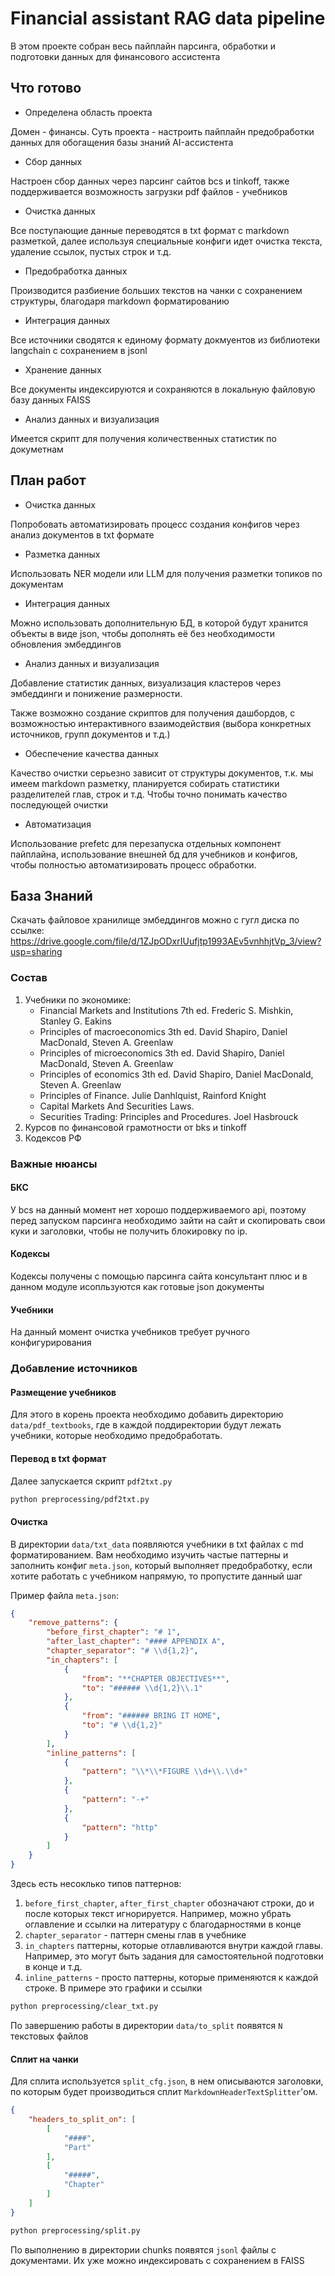 # Financial assistant RAG data pipeline

В этом проекте собран весь пайплайн парсинга, обработки и подготовки данных для финансового ассистента

## Что готово
- Определена область проекта

Домен - финансы. Суть проекта - настроить пайплайн предобработки данных для обогащения базы знаний AI-ассистента 

- Сбор данных

Настроен сбор данных через парсинг сайтов bcs и tinkoff, также поддерживается возможность загрузки pdf файлов - учебников

- Очистка данных

Все поступающие данные переводятся в txt формат с markdown разметкой, далее используя специальные конфиги идет очистка текста, удаление ссылок, пустых строк и т.д.

- Предобработка данных

Производится разбиение больших текстов на чанки с сохранением структуры, благодаря markdown форматированию

- Интеграция данных

Все источники сводятся к единому формату докмуентов из библиотеки langchain с сохранением в jsonl

- Хранение данных

Все документы индексируются и сохраняются в локальную файловую базу данных FAISS

- Анализ данных и визуализация

Имеется скрипт для получения количественных статистик по докуметнам

## План работ

- Очистка данных

Попробовать автоматизировать процесс создания конфигов через анализ документов в txt формате

- Разметка данных

Использовать NER модели или LLM для получения разметки топиков по документам

- Интеграция данных

Можно использовать дополнительную БД, в которой будут хранится объекты в виде json, чтобы дополнять её без необходимости обновления эмбеддингов

- Анализ данных и визуализация

Добавление статистик данных, визуализация кластеров через эмбеддинги и понижение размерности.

Также возможно создание скриптов для получения дашбордов, с возможностью интерактивного взаимодействия (выбора конкретных источников, групп документов и т.д.)

- Обеспечение качества данных

Качество очистки серьезно зависит от структуры документов, т.к. мы имеем markdown разметку, планируется собирать статистики разделителей глав, строк и т.д. Чтобы точно понимать качество последующей очистки

- Автоматизация

Использование prefetc для перезапуска отдельных компонент пайплайна, использование внешней бд для учебников и конфигов, чтобы полностью автоматизировать процесс обработки.

## База Знаний

Скачать файловое хранилище эмбеддингов можно с гугл диска по ссылке: https://drive.google.com/file/d/1ZJpODxrIUufjtp1993AEv5vnhhjtVp_3/view?usp=sharing

### Состав

1. Учебники по экономике:
    - Financial Markets and Institutions 7th ed. Frederic S. Mishkin, Stanley G. Eakins
    - Principles of macroeconomics 3th ed. David Shapiro, Daniel MacDonald, Steven A. Greenlaw
    - Principles of microeconomics 3th ed. David Shapiro, Daniel MacDonald, Steven A. Greenlaw
    - Principles of economics 3th ed. David Shapiro, Daniel MacDonald, Steven A. Greenlaw
    - Principles of Finance. Julie Danhlquist, Rainford Knight
    - Capital Markets And Securities Laws.
    - Securities Trading: Principles and Procedures. Joel Hasbrouck
2. Курсов по финансовой грамотности от bks и tinkoff
3. Кодексов РФ

### Важные нюансы

#### БКС
У bcs на данный момент нет хорошо поддерживаемого api, поэтому перед запуском парсинга необходимо зайти на сайт и скопировать свои куки и заголовки, чтобы не получить блокировку по ip.

#### Кодексы
Кодексы получены с помощью парсинга сайта консультант плюс и в данном модуле исопльзуются как готовые json документы

#### Учебники
На данный момент очистка учебников требует ручного конфигурирования

### Добавление источников

#### Размещение учебников
Для этого в корень проекта необходимо добавить директорию `data/pdf_textbooks`, где в каждой поддиректории будут лежать учебники, которые необходимо предобработать.

#### Перевод в txt формат
Далее запускается скрипт `pdf2txt.py`

```bash
python preprocessing/pdf2txt.py
```

#### Очистка
В директории `data/txt_data` появляются учебники в txt файлах с md форматированием.
Вам необходимо изучить частые паттерны и заполнить конфиг `meta.json`, который выполняет предобработку,
если хотите работать с учебником напрямую, то пропустите данный шаг

Пример файла `meta.json`:
```json
{
    "remove_patterns": {
        "before_first_chapter": "# 1",
        "after_last_chapter": "#### APPENDIX A",
        "chapter_separator": "# \\d{1,2}",
        "in_chapters": [
            {
                "from": "**CHAPTER OBJECTIVES**",
                "to": "###### \\d{1,2}\\.1"
            },
            {
                "from": "###### BRING IT HOME",
                "to": "# \\d{1,2}"
            }
        ],
        "inline_patterns": [
            {
                "pattern": "\\*\\*FIGURE \\d+\\.\\d+"
            },
            {
                "pattern": "-+"
            },
            {
                "pattern": "http"
            }
        ]
    }
}
```
Здесь есть несоклько типов паттернов:
1. `before_first_chapter`, `after_first_chapter` обозначают строки, до и после которых текст игнорируется. Например, можно убрать оглавление и ссылки на литературу с благодарностями в конце
2. `chapter_separator` - паттерн смены глав в учебнике
3. `in_chapters` паттерны, которые отлавливаются внутри каждой главы. Например, это могут быть задания для самостоятельной подготовки в конце и т.д.
4. `inline_patterns` - просто паттерны, которые применяются к каждой строке. В примере это графики и ссылки

```bash
python preprocessing/clear_txt.py
```

По завершению работы в директории `data/to_split` появятся `N` текстовых файлов

#### Сплит на чанки

Для сплита используется `split_cfg.json`, в нем описываются заголовки, по которым будет производиться сплит `MarkdownHeaderTextSplitter`'ом.

```json
{
    "headers_to_split_on": [
        [
            "####",
            "Part"
        ],
        [
            "#####",
            "Chapter"
        ]
    ]
}
```

```bash
python preprocessing/split.py
```

По выполнению в директории chunks появятся `jsonl` файлы с документами. Их уже можно индексировать с сохранением в FAISS
